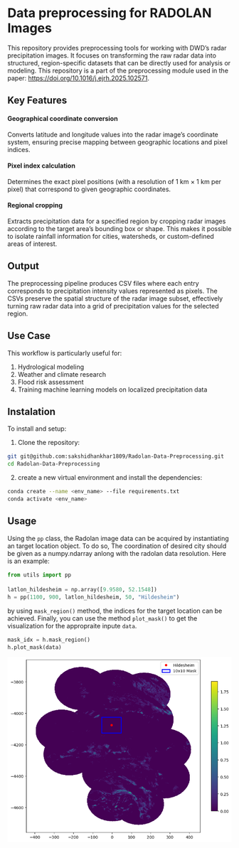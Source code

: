 # Data preprocessing for RADOLAN Images
This repository provides preprocessing tools for working with DWD’s radar precipitation images. It focuses on transforming the raw radar data into structured, region-specific datasets that can be directly used for analysis or modeling. This repository is a part of the preprocessing module used in the paper: https://doi.org/10.1016/j.ejrh.2025.102571.

## Key Features
#### Geographical coordinate conversion
Converts latitude and longitude values into the radar image’s coordinate system, ensuring precise mapping between geographic locations and pixel indices.
#### Pixel index calculation
Determines the exact pixel positions (with a resolution of 1 km × 1 km per pixel) that correspond to given geographic coordinates.
#### Regional cropping
Extracts precipitation data for a specified region by cropping radar images according to the target area’s bounding box or shape. This makes it possible to isolate rainfall information for cities, watersheds, or custom-defined areas of interest.

## Output
The preprocessing pipeline produces CSV files where each entry corresponds to precipitation intensity values represented as pixels. The CSVs preserve the spatial structure of the radar image subset, effectively turning raw radar data into a grid of precipitation values for the selected region.

## Use Case
This workflow is particularly useful for:
1. Hydrological modeling
2. Weather and climate research
3. Flood risk assessment
4. Training machine learning models on localized precipitation data

## Instalation
To install and setup:
1. Clone the repository:
```bash
git git@github.com:sakshidhankhar1809/Radolan-Data-Preprocessing.git
cd Radolan-Data-Preprocessing
```
2. create a new virtual environment and install the dependencies:
```bash
conda create --name <env_name> --file requirements.txt
conda activate <env_name>
```
## Usage
Using the `pp` class, the Radolan image data can be acquired by instantiating an target location object. To do so, The coordination of desired city should be given as a numpy.ndarray anlong with the radolan data resolution. Here is an example:
```python
from utils import pp

latlon_hildesheim = np.array([9.9580, 52.1548])
h = pp(1100, 900, latlon_hildesheim, 50, "Hildesheim")
``` 
by using `mask_region()` method, the indices for the target location can be achieved. Finally, you can use the method `plot_mask()` to get the visualization for the appropraite inpute `data`.
```python
mask_idx = h.mask_region()
h.plot_mask(data)
```

![alt text](hildesheim_mask.png)


